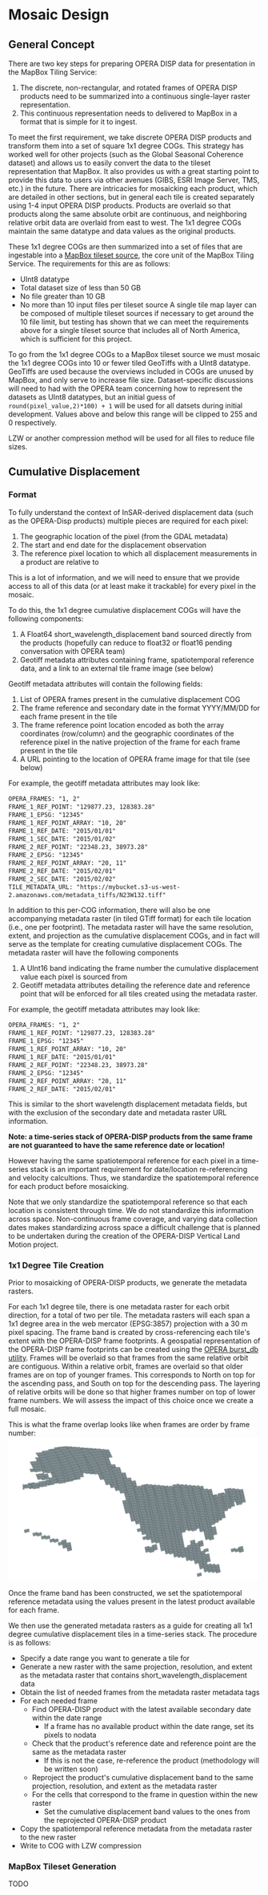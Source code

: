 # Mosaic Design
## General Concept
There are two key steps for preparing OPERA DISP data for presentation in the MapBox Tiling Service:

1. The discrete, non-rectangular, and rotated frames of OPERA DISP products need to be summarized into a continuous single-layer raster representation.
2. This continuous representation needs to delivered to MapBox in a format that is simple for it to ingest.

To meet the first requirement, we take discrete OPERA DISP products and transform them into a set of square 1x1 degree COGs. This strategy has worked well for other projects (such as the Global Seasonal Coherence dataset) and allows us to easily convert the data to the tileset representation that MapBox. It also provides us with a great starting point to provide this data to users via other avenues (GIBS, ESRI Image Server, TMS, etc.) in the future. There are intricacies for mosaicking each product, which are detailed in other sections, but in general each tile is created separately using 1-4 input OPERA DISP products. Products are overlaid so that products along the same absolute orbit are continuous, and neighboring relative orbit data are overlaid from east to west. The 1x1 degree COGs maintain the same datatype and data values as the original products.

These 1x1 degree COGs are then summarized into a set of files that are ingestable into a [MapBox tileset source](https://docs.mapbox.com/mapbox-tiling-service/guides/tileset-sources/), the core unit of the MapBox Tiling Service. The requirements for this are as follows:
- UInt8 datatype
- Total dataset size of less than 50 GB
- No file greater than 10 GB
- No more than 10 input files per tileset source
A single tile map layer can be composed of multiple tileset sources if necessary to get around the 10 file limit, but testing has shown that we can meet the requirements above for a single tileset source that includes all of North America, which is sufficient for this project.

To go from the 1x1 degree COGs to a MapBox tileset source we must mosaic the 1x1 degree COGs into 10 or fewer tiled GeoTiffs with a UInt8 datatype. GeoTiffs are used because the overviews included in COGs are unused by MapBox, and only serve to increase file size. Dataset-specific discussions will need to had with the OPERA team concerning how to represent the datasets as UInt8 datatypes, but an initial guess of `round(pixel_value,2)*100) + 1` will be used for all datsets during initial development. Values above and below this range will be clipped to 255 and 0 respectively.

LZW or another compression method will be used for all files to reduce file sizes.

## Cumulative Displacement
### Format
To fully understand the context of InSAR-derived displacement data (such as the OPERA-Disp products) multiple pieces are required for each pixel:

1. The geographic location of the pixel (from the GDAL metadata)
2. The start and end date for the displacement observation
3. The reference pixel location to which all displacement measurements in a product are relative to

This is a lot of information, and we will need to ensure that we provide access to all of this data (or at least make it trackable) for every pixel in the mosaic.

To do this, the 1x1 degree cumulative displacement COGs will have the following components:
1. A Float64 short_wavelength_displacement band sourced directly from the products (hopefully can reduce to float32 or float16 pending conversation with OPERA team)
2. Geotiff metadata attributes containing frame, spatiotemporal reference data, and a link to an external tile frame image (see below)

Geotiff metadata attributes will contain the following fields:
1. List of OPERA frames present in the cumulative displacement COG
2. The frame reference and secondary date in the format YYYY/MM/DD for each frame present in the tile
3. The frame reference point location encoded as both the array coordinates (row/column) and the geographic coordinates of the reference pixel in the native projection of the frame for each frame present in the tile
4. A URL pointing to the location of OPERA frame image for that tile (see below)

For example, the geotiff metadata attributes may look like:
```
OPERA_FRAMES: "1, 2"
FRAME_1_REF_POINT: "129877.23, 128383.28"
FRAME_1_EPSG: "12345"
FRAME_1_REF_POINT_ARRAY: "10, 20"
FRAME_1_REF_DATE: "2015/01/01"
FRAME_1_SEC_DATE: "2015/01/02"
FRAME_2_REF_POINT: "22348.23, 38973.28"
FRAME_2_EPSG: "12345"
FRAME_2_REF_POINT_ARRAY: "20, 11"
FRAME_2_REF_DATE: "2015/02/01"
FRAME_2_SEC_DATE: "2015/02/02"
TILE_METADATA_URL: "https://mybucket.s3-us-west-2.amazonaws.com/metadata_tiffs/N23W132.tiff"
```

In addition to this per-COG information, there will also be one accompanying metadata raster (in tiled GTiff format) for each tile location (i.e., one per footprint). The metadata raster will have the same resolution, extent, and projection as the cumulative displacement COGs, and in fact will serve as the template for creating cumulative displacement COGs. The metadata raster will have the following components
1. A UInt16 band indicating the frame number the cumulative displacement value each pixel is sourced from
2. Geotiff metadata attributes detailing the reference date and reference point that will be enforced for all tiles created using the metadata raster.

For example, the geotiff metadata attributes may look like:
```
OPERA_FRAMES: "1, 2"
FRAME_1_REF_POINT: "129877.23, 128383.28"
FRAME_1_EPSG: "12345"
FRAME_1_REF_POINT_ARRAY: "10, 20"
FRAME_1_REF_DATE: "2015/01/01"
FRAME_2_REF_POINT: "22348.23, 38973.28"
FRAME_2_EPSG: "12345"
FRAME_2_REF_POINT_ARRAY: "20, 11"
FRAME_2_REF_DATE: "2015/02/01"
```
This is similar to the short wavelength displacement metadata fields, but with the exclusion of the secondary date and metadata raster URL information.

**Note: a time-series stack of OPERA-DISP products from the same frame are not guaranteed to have the same reference date or location!**

However having the same spatiotemporal reference for each pixel in a time-series stack is an important requirement for date/location re-referencing and velocity calcultions. Thus, we standardize the spatiotemporal reference for each product before mosaicking. 

Note that we only standardize the spatiotemporal reference so that each location is consistent through time. We do not standardize this information across space. Non-continuous frame coverage, and varying data collection dates makes standardizing across space a difficult challenge that is planned to be undertaken during the creation of the OPERA-DISP Vertical Land Motion project.

### 1x1 Degree Tile Creation
Prior to mosaicking of OPERA-DISP products, we generate the metadata rasters.

For each 1x1 degree tile, there is one metadata raster for each orbit direction, for a total of two per tile. The metadata rasters will each span a 1x1 degree area in the web mercator (EPSG:3857) projection with a 30 m pixel spacing. The frame band is created by cross-referencing each tile's extent with the OPERA-DISP frame footprints. A geospatial representation of the OPERA-DISP frame footprints can be created using the [OPERA burst_db utility](https://github.com/opera-adt/burst_db). Frames will be overlaid so that frames from the same relative orbit are contiguous. Within a relative orbit, frames are overlaid so that older frames are on top of younger frames. This corresponds to North on top for the ascending pass, and South on top for the descending pass. The layering of relative orbits will be done so that higher frames number on top of lower frame numbers. We will assess the impact of this choice once we create a full mosaic.

This is what the frame overlap looks like when frames are order by frame number:
![Frame ordered overlap](/assets/frame_ordered_overlap.png)

Once the frame band has been constructed, we set the spatiotemporal reference metadata using the values present in the latest product available for each frame.

We then use the generated metadata rasters as a guide for creating all 1x1 degree cumulative displacement tiles in a time-series stack. The procedure is as follows:

- Specify a date range you want to generate a tile for
- Generate a new raster with the same projection, resolution, and extent as the metadata raster that contains short_wavelength_displacement data
- Obtain the list of needed frames from the metadata raster metadata tags
- For each needed frame
    - Find OPERA-DISP product with the latest available secondary date within the date range
        - If a frame has no available product within the date range, set its pixels to nodata
    - Check that the product's reference date and reference point are the same as the metadata raster
        - If this is not the case, re-reference the product (methodology will be written soon)
    - Reproject the product's cumulative displacement band to the same projection, resolution, and extent as the metadata raster
    - For the cells that correspond to the frame in question within the new raster
        - Set the cumulative displacement band values to the ones from the reprojected OPERA-DISP product
- Copy the spatiotemporal reference metadata from the metadata raster to the new raster
- Write to COG with LZW compression

### MapBox Tileset Generation
TODO
